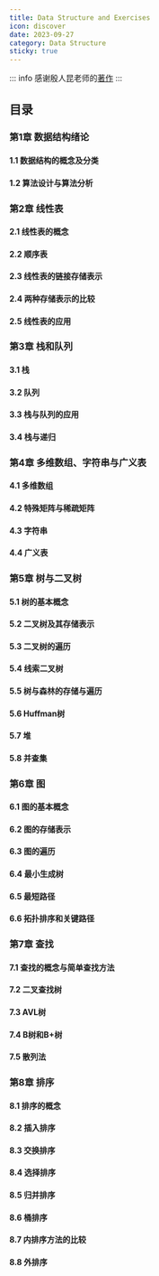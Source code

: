 ```yaml
---
title: Data Structure and Exercises
icon: discover
date: 2023-09-27
category: Data Structure
sticky: true
---
```


::: info
  感谢殷人昆老师的[著作](http://www.tup.tsinghua.edu.cn/booksCenter/book_06752701.html)
:::

## 目录

### 第1章 数据结构绪论
#### 1.1 数据结构的概念及分类
#### 1.2 算法设计与算法分析

### 第2章 线性表
#### 2.1 线性表的概念
#### 2.2 顺序表
#### 2.3 线性表的链接存储表示
#### 2.4 两种存储表示的比较
#### 2.5 线性表的应用

### 第3章 栈和队列
#### 3.1 栈
#### 3.2 队列
#### 3.3 栈与队列的应用
#### 3.4 栈与递归

### 第4章 多维数组、字符串与广义表
#### 4.1 多维数组
#### 4.2 特殊矩阵与稀疏矩阵
#### 4.3 字符串
#### 4.4 广义表

### 第5章 树与二叉树
#### 5.1 树的基本概念
#### 5.2 二叉树及其存储表示
#### 5.3 二叉树的遍历
#### 5.4 线索二叉树
#### 5.5 树与森林的存储与遍历
#### 5.6 Huffman树
#### 5.7 堆
#### 5.8 并查集

### 第6章 图
#### 6.1 图的基本概念
#### 6.2 图的存储表示
#### 6.3 图的遍历
#### 6.4 最小生成树
#### 6.5 最短路径
#### 6.6 拓扑排序和关键路径

### 第7章 查找
#### 7.1 查找的概念与简单查找方法
#### 7.2 二叉查找树
#### 7.3 AVL树
#### 7.4 B树和B+树
#### 7.5 散列法

### 第8章 排序
#### 8.1 排序的概念
#### 8.2 插入排序
#### 8.3 交换排序
#### 8.4 选择排序
#### 8.5 归并排序
#### 8.6 桶排序
#### 8.7 内排序方法的比较
#### 8.8 外排序
